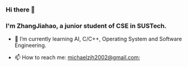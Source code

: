 ### Hi there 👋
### I'm ZhangJiahao, a junior student of CSE in SUSTech.

<!--
**MichaelZhangJiahao/MichaelZhangJiahao** is a ✨ _special_ ✨ repository because its `README.md` (this file) appears on your GitHub profile.

Here are some ideas to get you started:

- 🔭 I’m currently working on ...
- 👯 I’m looking to collaborate on ...
- 🤔 I’m looking for help with ...
- 💬 Ask me about ...
- 😄 Pronouns: ...
- ⚡ Fun fact: ...
-->

- 🌱 I’m currently learning AI, C/C++, Operating System and Software Engineering.

- 📫 How to reach me: michaelzjh2002@gmail.com;

<!-- ![Michael's GitHub stats](https://github-readme-stats.vercel.app/api?username=MichaelZhangJiahao&show_icons=true&theme=radical) -->
